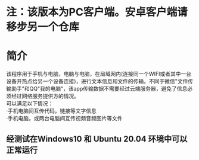 # 注：该版本为PC客户端。安卓客户端请移步另一个仓库
# 简介
该程序用于手机与电脑，电脑与电脑，在局域网内(连接同一个WIFI或者其中一台设备开热点给另一个设备连接)，进行文本信息和文件的传输。不同于微信"文件传输助手"和QQ"我的电脑"，该app传输数据不需要经过云端服务器，避免了信息必须经过网络服务提供方的情况。
<br>可以满足以下情况：
<br>·手机电脑间互传代码，链接等文字信息
<br>·手机电脑，或两台电脑间互传视频音频图片等文件
## 经测试在Windows10 和 Ubuntu 20.04 环境中可以正常运行
